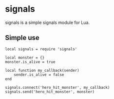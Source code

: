 # signals
signals is a simple signals module for Lua.

## Simple use
```
local signals = require 'signals'

local monster = {}
monster.is_alive = true

local function my_callback(sender)
    sender.is_alive = false
end

signals.connect('hero_hit_monster', my_callback)
signals.send('hero_hit_monster', monster)
```
